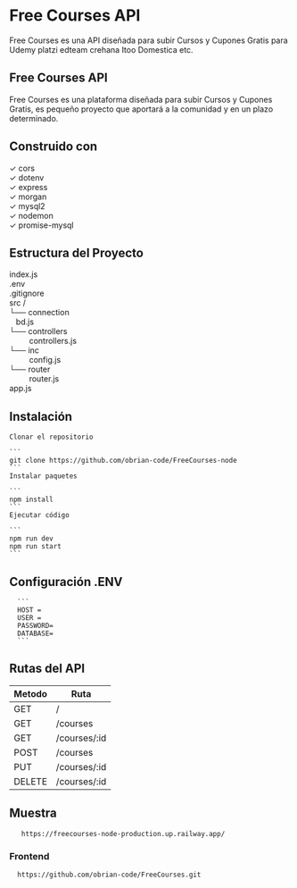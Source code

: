 # Free Courses API
 
Free Courses es una API diseñada para subir Cursos y Cupones Gratis para Udemy platzi edteam crehana Itoo Domestica etc.

## Free Courses API

Free Courses es una plataforma diseñada para subir Cursos y Cupones Gratis, es pequeño proyecto que aportará a la comunidad y en un plazo determinado.

## Construido con

✓ cors<br>
✓ dotenv<br>
✓ express<br>
✓ morgan<br>
✓ mysql2<br>
✓ nodemon<br>
✓ promise-mysql<br>

## Estructura del Proyecto

index.js <br>
.env <br>
.gitignore <br>
src / <br>
└── connection <br>
&nbsp;&nbsp;&nbsp;bd.js <br>
└── controllers <br>
&nbsp;&nbsp;&nbsp;&nbsp;&nbsp;&nbsp;&nbsp;&nbsp;&nbsp;controllers.js <br>
└── inc <br>
&nbsp;&nbsp;&nbsp;&nbsp;&nbsp;&nbsp;&nbsp;&nbsp;&nbsp;config.js <br>
└── router <br>
&nbsp;&nbsp;&nbsp;&nbsp;&nbsp;&nbsp;&nbsp;&nbsp;&nbsp;router.js <br>
app.js


## Instalación

    Clonar el repositorio   
    
    ```
    git clone https://github.com/obrian-code/FreeCourses-node
    ```
    Instalar paquetes
    
    ```
    npm install
    ```
    Ejecutar código

    ```
    npm run dev
    npm run start
    ```

## Configuración .ENV

      ```
      HOST = 
      USER = 
      PASSWORD= 
      DATABASE= 
      ```

## Rutas del API

| Metodo  | Ruta | 
| ------------- | ------------- |
| GET  | /  |
| GET  | /courses  |
| GET  | /courses/:id  |
| POST  | /courses  |
| PUT  | /courses/:id  |
| DELETE  | /courses/:id |

## Muestra

 ```
    https://freecourses-node-production.up.railway.app/
  ```

### Frontend

  ```
    https://github.com/obrian-code/FreeCourses.git
  ```